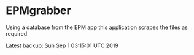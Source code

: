 # EPMgrabber
Using a database from the EPM app this application scrapes the files as required


Latest backup: Sun Sep 1 03:15:01 UTC 2019
